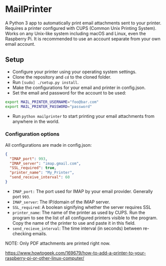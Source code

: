 # MailPrinter

A Python 3 app to automatically print email attachments sent to your printer.
Requires a printer configured with CUPS (Common Unix Printing System).
Works on any Unix-like system including macOS and Linux, even the Raspberry Pi.
It is recommended to use an account separate from your own email account.

## Setup

- Configure your printer using your operating system settings.
- Clone the repository and `cd` to the cloned folder.
- Run `[sudo] ./setup.py install`.
- Make the configurations for your email and printer in config.json.
- Set the email and password for the account to be used:

```bash
export MAIL_PRINTER_USERNAME="foo@bar.com"
export MAIL_PRINTER_PASSWORD="password"
```

- Run `python mailprinter` to start printing your email attachments from anywhere in the world.

### Configuration options

All configurations are made in config.json:

```JSON
{
  "IMAP_port": 993,
  "IMAP_server": "imap.gmail.com",
  "SSL_required": true,
  "printer_name": "My_Printer",
  "send_receive_interval": 60
}
```

- `IMAP_port:` The port used for IMAP by your email provider. Generally port `993`. 
- `IMAP_server`: The IP/domain of the IMAP server.
- `SSL_required`: A boolean signifying whether the server requires SSL
- `printer_name`: The name of the printer as used by CUPS. Run the program to see the list
    of all configured printers visible to the program. Copy the name of the printer to use
    and paste it in this field.
- `send_recieve_interval`: The time interval (in seconds) between re-checking emails.

NOTE: Only PDF attachments are printed right now.

https://www.howtogeek.com/169679/how-to-add-a-printer-to-your-raspberry-pi-or-other-linux-computer/
